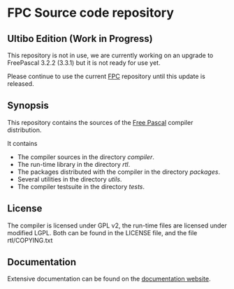 # FPC Source code repository

## Ultibo Edition (Work in Progress)

This repository is not in use, we are currently working on an upgrade to FreePascal 3.2.2 (3.3.1) but it is not ready for use yet.

Please continue to use the current [FPC](https://github.com/ultibohub/FPC) repository until this update is released.

## Synopsis
This repository contains the sources of the [Free Pascal](https://www.freepascal.org/) compiler distribution.


It contains
* The compiler sources in the directory *compiler*.
* The run-time library in the directory *rtl*.
* The packages distributed with the compiler in the directory *packages*.
* Several utilities in the directory *utils*.
* The compiler testsuite in the directory *tests*.

## License
The compiler is licensed under GPL v2, the run-time files are licensed under modified LGPL. 
Both can be found in the LICENSE file, and the file rtl/COPYING.txt

## Documentation
Extensive documentation can be found on the [documentation website](https://docs.freepascal.org/). 
